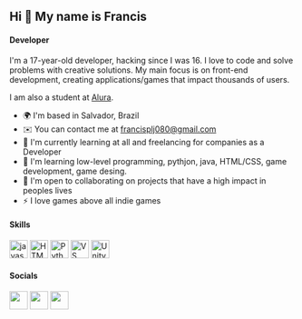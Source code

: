 ## Hi 👋 My name is Francis

#### Developer

I'm a 17-year-old developer, hacking since I was 16. I love to code and solve problems with creative solutions. My main focus is on front-end development, creating applications/games that impact thousands of users.

I am also a student at [Alura](https://www.alura.com.br).

* 🌍  I'm based in Salvador, Brazil
* ✉️  You can contact me at [francisplj080@gmail.com](mailto:francisplj080@gmail.com)
* 🚀  I'm currently learning at all and freelancing for companies as a Developer
* 🧠 I'm learning low-level programming, pythjon, java, HTML/CSS, game development, game desing.
* 🤝  I'm open to collaborating on projects that have a high impact in peoples lives
* ⚡  I love games above all indie games

#### Skills

<div align="left">
  <img src="https://img.shields.io/badge/JavaScript-323330?style=for-the-badge&logo=javascript&logoColor=F7DF1E" height="32" alt="javascript logo"  /> 
  <img src="https://img.shields.io/badge/HTML5-E34F26?style=for-the-badge&logo=html5&logoColor=white" height="32" alt="HTML5 logo" />
  <img src="https://img.shields.io/badge/Python-FFD43B?style=for-the-badge&logo=python&logoColor=blue" height="32" alt="Python logo"  />
  <img src="https://img.shields.io/badge/VSCode-0078D4?style=for-the-badge&logo=visual%20studio%20code&logoColor=white" height="32" alt="VS logo" />
  <img src="https://img.shields.io/badge/Unity-100000?style=for-the-badge&logo=unity&logoColor=white" height="32" alt="Unity logo"  />
</div>

#### Socials

<p align="left">
  <a href="https://discord.com/users/byto__" target="_blank" rel="noreferrer"><img src="https://img.shields.io/badge/Discord-5865F2?style=for-the-badge&logo=discord&logoColor=white" height="32" /></a>
  <a href="https://github.com/Byto-Toby" target="_blank" rel="noreferrer"><img src="https://img.shields.io/badge/GitHub-100000?style=for-the-badge&logo=github&logoColor=white" height="32" /></a>
  <a href="https://steamcommunity.com/profiles/76561199065455764/" target="_blank" rel="noreferrer"><img src="https://img.shields.io/badge/Steam-000000?style=for-the-badge&logo=steam&logoColor=white" height="32" /></a>
</p>
